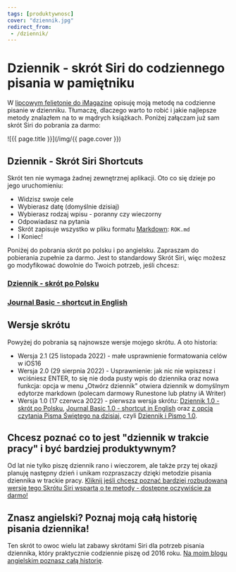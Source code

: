 ```yaml
---
tags: [produktywnosc]
cover: "dziennik.jpg"
redirect_from:
 - /dziennik/
---
```


# Dziennik - skrót Siri do codziennego pisania w pamiętniku

W [lipcowym felietonie do iMagazine](/pl/codziennik/) opisuję moją metodę na codzienne pisanie w dzienniku. Tłumaczę, dlaczego warto to robić i jakie najlepsze metody znalazłem na to w mądrych książkach. Poniżej załączam już sam skrót Siri do pobrania za darmo:

<!--More-->

![{{ page.title }}](/img/{{ page.cover }})

## Dziennik - Skrót Siri Shortcuts

Skrót ten nie wymaga żadnej zewnętrznej aplikacji. Oto co się dzieje po jego uruchomieniu:

* Widzisz swoje cele
* Wybierasz datę (domyślnie dzisiaj)
* Wybierasz rodzaj wpisu - poranny czy wieczorny
* Odpowiadasz na pytania
* Skrót zapisuje wszystko w pliku formatu [Markdown](/markdown/): `ROK.md`
* I Koniec!

Poniżej do pobrania skrót po polsku i po angielsku. Zapraszam do pobierania zupełnie za darmo. Jest to standardowy Skrót Siri, więc możesz go modyfikować dowolnie do Twoich potrzeb, jeśli chcesz:

### [Dziennik - skrót po Polsku][jbp]

### [Journal Basic - shortcut in English][jb]

## Wersje skrótu

Powyżej do pobrania są najnowsze wersje mojego skrótu. A oto historia:

- Wersja 2.1 (25 listopada 2022) - małe usprawnienie formatowania celów w iOS16
- Wersja 2.0 (29 sierpnia 2022) - Usprawnienie: jak nic nie wpiszesz i wciśniesz ENTER, to się nie doda pusty wpis do dziennika oraz nowa funkcja: opcja w menu „Otwórz dziennik" otwiera dziennik w domyślnym edytorze markdown (polecam darmowy Runestone lub płatny iA Writer)
- Wersja 1.0 (17 czerwca 2022) - pierwsza wersja skrótu: [Dziennik 1.0 - skrót po Polsku][jbp1], [Journal Basic 1.0 - shortcut in English][jb1] oraz [z opcją czytania Pisma Świętego na dzisiaj](/pl/czytanie/), czyli [Dziennik i Pismo 1.0][jbp1p].

## Chcesz poznać co to jest "dziennik w trakcie pracy" i być bardziej produktywnym?

Od lat nie tylko piszę dziennik rano i wieczorem, ale także przy tej okazji planuję następny dzień i unikam rozpraszaczy dzięki metodzie pisania dziennika w trackie pracy. [Kliknij jeśli chcesz poznać bardziej rozbudowaną wersję tego Skrótu Siri wspartą o te metody - dostępne oczywiście za darmo!](/pl/planowanie)

## Znasz angielski? Poznaj moją całą historię pisania dziennika!

Ten skrót to owoc wielu lat zabawy skrótami Siri dla potrzeb pisania dziennika, który praktycznie codziennie piszę od 2016 roku. [Na moim blogu angielskim poznasz całą historię](/journal/).

[jb]: https://www.icloud.com/shortcuts/99676362fb504236bed1e69a42353c2a
[jbp]: https://www.icloud.com/shortcuts/8ef89255630844ea8c66a6a287a03c6a
[jb1]: https://www.icloud.com/shortcuts/5fb5caf55e744b6189d53876bd799ba3
[jbp1]: https://www.icloud.com/shortcuts/1a67dc3998554aca9cd18bc026fd91df
[jbp1p]: https://www.icloud.com/shortcuts/723037047ec845a2b33294f1ac825a54


[n]: https://michael.gratis/nozbe_pl
[np]: https://michael.gratis/nozbepersonal_pl